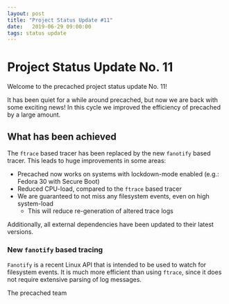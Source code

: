 ```yaml
---
layout: post
title: "Project Status Update #11"
date:   2019-06-29 09:00:00
tags: status update
---
```


# Project Status Update No. 11

Welcome to the precached project status update No. 11!

It has been quiet for a while around precached, but now we are back with some 
exciting news!
In this cycle we improved the efficiency of precached by a large amount.

## What has been achieved

The `ftrace` based tracer has been replaced by the new `fanotify` based tracer.
This leads to huge improvements in some areas:
* Precached now works on systems with lockdown-mode enabled (e.g.: Fedora 30 with Secure Boot)
* Reduced CPU-load, compared to the `ftrace` based tracer
* We are guaranteed to not miss any filesystem events, even on high system-load
    * This will reduce re-generation of altered trace logs

Additionally, all external dependencies have been updated to their latest versions.

### New `fanotify` based tracing

`Fanotify` is a recent Linux API that is intended to be used to watch for 
filesystem events. It is much more efficient than using `ftrace`, since 
it does not require extensive parsing of log messages.

The precached team
